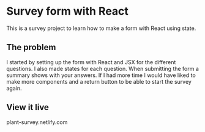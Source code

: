# Survey form with React

This is a survey project to learn how to make a form with React using state. 

## The problem

I started by setting up the form with React and JSX for the different questions. I also made states for each question. 
When submitting the form a summary shows with your answers.
If I had more time I would have liked to make more components and a return button to be able to start the survey again.

## View it live

plant-survey.netlify.com
